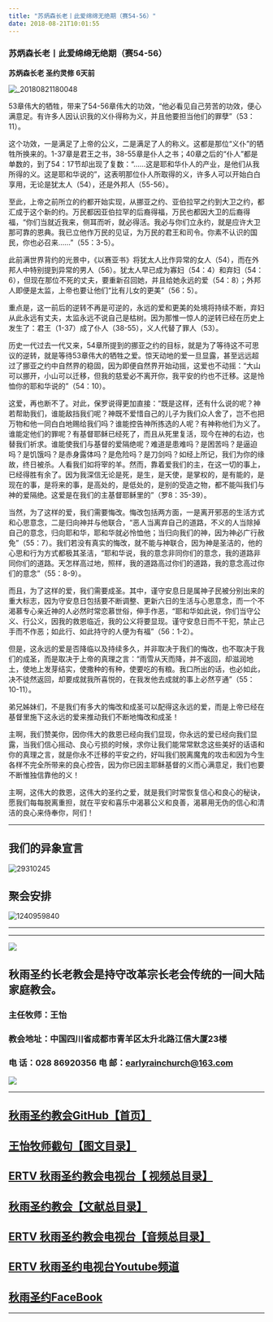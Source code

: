 ```yaml
---
title: "苏炳森长老丨此爱绵绵无绝期（赛54-56）"
date: 2018-08-21T10:01:55
---
```


### 苏炳森长老丨此爱绵绵无绝期（赛54-56）

**苏炳森长老  圣约灵修  6天前**

![_20180821180048](https://user-images.githubusercontent.com/37917810/44395369-448de100-a56c-11e8-94fc-95ed5b1ba1b7.jpg)


53章伟大的牺牲，带来了54-56章伟大的功效，“他必看见自己劳苦的功效，便心满意足。有许多人因认识我的义仆得称为义，并且他要担当他们的罪孽”（53：11）。
 
这个功效，一是满足了上帝的公义，二是满足了人的称义。这都是那位“义仆”的牺牲所换来的。1-37章是君王之书，38-55章是仆人之书；40章之后的“仆人”都是单数的，到了54：17节却出现了复数：“……这是耶和华仆人的产业，是他们从我所得的义。这是耶和华说的”，这表明那位仆人所取得的义，许多人可以开始白白享用，无论是犹太人（54），还是外邦人（55-56）。
 
至此，上帝之前所立的约都开始实现，从挪亚之约、亚伯拉罕之约到大卫之约，都汇成于这个新的约。万民都因亚伯拉罕的后裔得福，万民也都因大卫的后裔得福，“你们当就近我来，侧耳而听，就必得活。我必与你们立永约，就是应许大卫那可靠的恩典。我已立他作万民的见证，为万民的君王和司令。你素不认识的国民，你也必召来……”（55：3-5）。
 
此前满世界背约的光景中，《以赛亚书》将犹太人比作异常的女人（54），而在外邦人中特别提到异常的男人（56）。犹太人早已成为寡妇（54：4）和弃妇（54：6），但现在那位不死的丈夫，要重新召回她，并且给她永远的爱（54：8）；外邦人即便是太监，上帝也要让他们“比有儿女的更美”（56：5）。
 
重点是，这一前后的逆转不再是可逆的，永远的爱和更美的处境将持续不断，弃妇从此永远有丈夫，太监永远不说自己是枯树。因为那惟一惊人的逆转已经在历史上发生了：君王（1-37）成了仆人（38-55），义人代替了罪人（53）。
 
历史一代过去一代又来，54章所提到的挪亚之约的目标，就是为了等待这不可思议的逆转，就是等待53章伟大的牺牲之爱。惊天动地的爱一旦显露，甚至远远超过了挪亚之约中自然界的稳固，因为即便自然界开始动摇，这爱也不动摇：“大山可以挪开，小山可以迁移，但我的慈爱必不离开你，我平安的约也不迁移。这是怜恤你的耶和华说的”（54：10）。
 
这爱，再也断不了。对此，保罗说得更加直接：“既是这样，还有什么说的呢？神若帮助我们，谁能敌挡我们呢？神既不爱惜自己的儿子为我们众人舍了，岂不也把万物和他一同白白地赐给我们吗？谁能控告神所拣选的人呢？有神称他们为义了。谁能定他们的罪呢？有基督耶稣已经死了，而且从死里复活，现今在神的右边，也替我们祈求。谁能使我们与基督的爱隔绝呢？难道是患难吗？是困苦吗？是逼迫吗？是饥饿吗？是赤身露体吗？是危险吗？是刀剑吗？如经上所记，我们为你的缘故，终日被杀。人看我们如将宰的羊。然而，靠着爱我们的主，在这一切的事上，已经得胜有余了。因为我深信无论是死，是生，是天使，是掌权的，是有能的，是现在的事，是将来的事，是高处的，是低处的，是别的受造之物，都不能叫我们与神的爱隔绝。这爱是在我们的主基督耶稣里的”（罗8：35-39）。
 
当然，为了这样的爱，我们需要悔改。悔改包括两方面，一是离开邪恶的生活方式和心思意念，二是归向神并与他联合，“恶人当离弃自己的道路，不义的人当除掉自己的意念，归向耶和华，耶和华就必怜恤他；当归向我们的神，因为神必广行赦免”（55：7）。我们若没有真实的悔改，就不能与神联合，因为神是圣洁的，他的心思和行为方式都极其圣洁，“耶和华说，我的意念非同你们的意念，我的道路非同你们的道路。天怎样高过地，照样，我的道路高过你们的道路，我的意念高过你们的意念”（55：8-9）。
 
而且，为了这样的爱，我们需要成圣。其中，谨守安息日是属神子民被分别出来的重大标志，因为守安息日包括要不断调整、更新六日的生活与心思意念，而一个不渴慕专心亲近神的人必然时常恋慕世俗，伸手作恶，“耶和华如此说，你们当守公义、行公义，因我的救恩临近，我的公义将要显现。谨守安息日而不干犯，禁止己手而不作恶；如此行、如此持守的人便为有福”（56：1-2）。
 
但是，这永远的爱是否降临以及持续多久，并非取决于我们的悔改，也不取决于我们的成圣，而是取决于上帝的真理之言：“雨雪从天而降，并不返回，却滋润地土，使地上发芽结实，使撒种的有种，使要吃的有粮。我口所出的话，也必如此，决不徒然返回，却要成就我所喜悦的，在我发他去成就的事上必然亨通”（55：10-11）。
 
弟兄姊妹们，不是我们有多大的悔改和成圣可以配得这永远的爱，而是上帝已经在基督里施下这永远的爱来推动我们不断地悔改和成圣！
 
主啊，我们赞美你，因你伟大的救恩已经向我们显现，你永远的爱已经向我们显露，当我们信心摇动、良心亏损的时候，求你让我们能常常默念这些美好的话语和你的真理之言，就是你永不迁移的平安之约，好叫我们脱离魔鬼的攻击和因为今生各样不完全所带来的良心控告，因为你已因主耶稣基督的义而心满意足，我们也要不断惟独信靠他的义！
 
主啊，这伟大的救恩，这伟大的圣约之爱，就是我们时常恢复信心和良心的秘诀，愿我们每每脱离重担，就在平安和喜乐中渴慕公义和良善，渴慕用无伪的信心和清洁的良心来侍奉你，阿们！



------------------------------------------------------------------------------------------------------------
## 我们的异象宣言


![29310245](https://user-images.githubusercontent.com/37917810/40770705-0e303450-64ee-11e8-8a68-01700194500a.jpg)


## 聚会安排 


![1240959840](https://user-images.githubusercontent.com/37917810/40770738-27f07d3c-64ee-11e8-960f-42a2758933a3.jpg)


------------------------------------------------------------------------------------------------------------
------------------------------------------------------------------------------------------------------------
<img src="http://ww1.sinaimg.cn/large/00763B6bgy1fpvojilplcj308008074j.jpg"/>



## 秋雨圣约长老教会是持守改革宗长老会传统的一间大陆家庭教会。 

###  主任牧师：王怡 
### 教会地址：中国四川省成都市青羊区太升北路江信大厦23楼
###  电        话：028 86920356           电        邮：earlyrainchurch@163.com
<img src="http://ww1.sinaimg.cn/large/00763B6bly1fq11ea2huhg304201qgm0.gif"/>


------------------------------------------------------------------------------------------------------------

## [秋雨圣约教会GitHub【首页】](https://github.com/chengduqiuyu/-/issues)

## [王怡牧师截句【图文目录】](https://github.com/chengduqiuyu/-/issues/31)

## [ERTV 秋雨圣约教会电视台【 视频总目录】](https://github.com/chengduqiuyu/-/issues/16)

## [秋雨圣约教会【文献总目录】](https://github.com/chengduqiuyu/-/issues/15)

## [ERTV 秋雨圣约教会电视台【音频总目录】](https://github.com/chengduqiuyu/-/issues/13)

##  [ERTV 秋雨圣约电视台Youtube频道](https://www.youtube.com/channel/UCn7IF7YEKrgKi0LaCsX8YCg/about)

## [秋雨圣约FaceBook](https://www.facebook.com/church.earlyraincovenant)
------------------------------------------------------------------------------------------------------------

